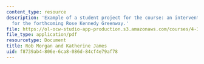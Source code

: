```yaml
---
content_type: resource
description: 'Example of a student project for the course: an intervention proposed
  for the forthcoming Rose Kennedy Greenway.'
file: https://ol-ocw-studio-app-production.s3.amazonaws.com/courses/4-303-dialogue-in-art-architecture-and-urbanism-fall-2003/f8739ab4806e6ca8086d84cf4e79af78_robkate.pdf
file_type: application/pdf
resourcetype: Document
title: Rob Morgan and Katherine James
uid: f8739ab4-806e-6ca8-086d-84cf4e79af78
---
```


